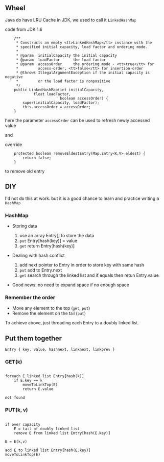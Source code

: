 ## Wheel

Java do have LRU Cache in JDK,
we used to call it `LinkedHashMap`

code from JDK 1.6

```    
    /**
     * Constructs an empty <tt>LinkedHashMap</tt> instance with the
     * specified initial capacity, load factor and ordering mode.
     *
     * @param  initialCapacity the initial capacity
     * @param  loadFactor      the load factor
     * @param  accessOrder     the ordering mode - <tt>true</tt> for
     *         access-order, <tt>false</tt> for insertion-order
     * @throws IllegalArgumentException if the initial capacity is negative
     *         or the load factor is nonpositive
     */
    public LinkedHashMap(int initialCapacity,
			 float loadFactor,
                         boolean accessOrder) {
        super(initialCapacity, loadFactor);
        this.accessOrder = accessOrder;
    }
```

here the parameter `accessOrder` can be used to refresh newly accessed value

and

override

```
    protected boolean removeEldestEntry(Map.Entry<K,V> eldest) {
        return false;
    }
```
to remove old entry


## DIY

I'd not do this at work. but it is a good chance to learn and practice writing a `HashMap`

### HashMap 

 * Storing data

   1. use an array Entry[] to store the data
   1. `put` Entry[hash(key)] = value
   1. `get` return Entry[hash(key)]


 * Dealing with hash conflict
     
   1. add next pointer to Entry in order to store key with same hash
   1. `put` add to Entry.next
   1. `get` search through the linked list and if equals then retun Entry.value
   
 * Good news: no need to expand space if no enough space

### Remember the order

 * Move any element to the top (`get`, `put`) 
 * Remove the element on the tail (`put`)

To achieve above, just threading each Entry to a doubly linked list.


## Put them together

```
Entry { key, value, hashnext, linknext, linkprev }
```

### GET(k)

```

foreach E linked list Entry[hash(k)]
    if E.key == k
        moveToLinkTop(E)
        return E.value

not found

```

### PUT(k, v)

```

if over capacity
    E = tail of doubly linked list
    remove E from linked list Entry[hash(E.key)] 

E = E(k,v)

add E to linked list Entry[hash(E.key)] 
moveToLinkTop(E)

```


